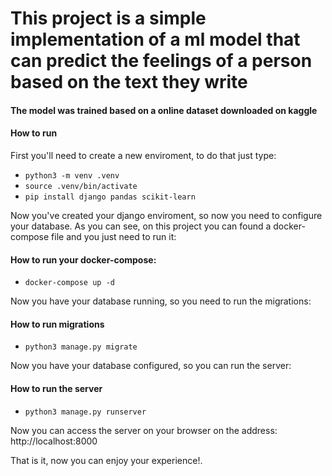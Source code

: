 # This project is a simple implementation of a ml model that can predict the feelings of a person based on the text they write

<h4>The model was trained based on a online dataset downloaded on kaggle</h4>

<h4>How to run</h4>
<p>First you'll need to create a new enviroment, to do that just type:</p>

<ul>
<li><code>python3 -m venv .venv</code></li>
<li><code>source .venv/bin/activate</code></li>
<li><code>pip install django pandas scikit-learn</code></li>
</ul>
<p>Now you've created your django enviroment, so now you need to configure your database. As you can see, on this project you can found a docker-compose file and you just need to run it:</p>

<h4>How to run your docker-compose:</h4>
<ul>
<li><code>docker-compose up -d</code></li>
</ul>
<p>Now you have your database running, so you need to run the migrations:</p>

<h4>How to run migrations</h4>
<ul>
<li><code>python3 manage.py migrate</code></li>
</ul>

<p>Now you have your database configured, so you can run the server:</p>

<h4>How to run the server</h4>
<ul>
<li><code>python3 manage.py runserver</code></li>
</ul>
<p>Now you can access the server on your browser on the address: http://localhost:8000</p>

<p>That is it, now you can enjoy your experience!.</p>
